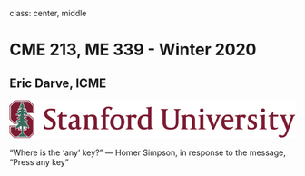 class: center, middle

# CME 213, ME 339 - Winter 2020

## Eric Darve, ICME

![:width 40%](Stanford.jpg)

“Where is the ‘any’ key?”
— Homer Simpson, in response to the message, “Press any key”